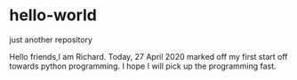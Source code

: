 # hello-world
just another repository

Hello friends,I am Richard. Today, 27 April 2020 marked off my first start off towards python programming. 
I hope I will pick up the programming fast.
